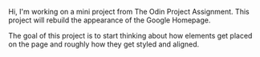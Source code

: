 Hi, I'm working on a mini project from The Odin Project Assignment. This project will rebuild the appearance of the Google Homepage.

The goal of this project is to start thinking about how elements get placed on the page and roughly how they get styled and aligned.